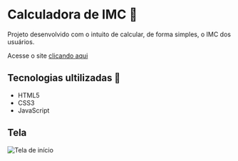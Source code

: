 # Calculadora de IMC 🧮

Projeto desenvolvido com o intuito de calcular, de forma simples, o IMC dos usuários.

<p>Acesse o site <a href="https://fcokauan.github.io/calculo_imc/"> clicando aqui </a></p>

## Tecnologias ultilizadas 🚀
 - HTML5
 - CSS3
 - JavaScript

## Tela
![Tela de início](https://github.com/user-attachments/assets/ea73a434-02d7-4029-89db-87230cf1be97)
   



